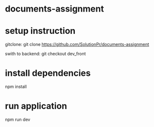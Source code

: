 # documents-assignment

# setup instruction
gitclone: git clone https://github.com/SolutionPr/documents-assignment

swith to backend: git checkout dev_front

# install dependencies
npm install

# run application 
npm run dev
